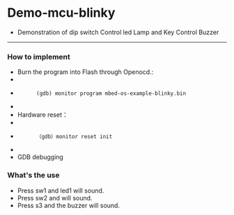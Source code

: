 # Demo-mcu-blinky

- Demonstration of dip switch Control led Lamp and Key Control Buzzer

***

### How to implement
- Burn the program into Flash through Openocd.:
-
-			(gdb) monitor program mbed-os-example-blinky.bin
-
- Hardware reset：
-
-			（gdb）monitor reset init
-
- GDB debugging

### What's the use
- Press sw1 and led1 will sound.
- Press sw2 and  will sound.
- Press s3 and the buzzer will sound.

